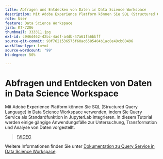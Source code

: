 ```yaml
---
title: Abfragen und Entdecken von Daten in Data Science Workspace
description: Mit Adobe Experience Platform können Sie SQL (Structured Query Language) in Data Science Workspace verwenden, indem Sie Query Service als Standardfunktion in JupyterLab integrieren.
role: User
feature: Data Science Workspace
jira: KT-7286
thumbnail: 333311.jpg
exl-id: c946d462-42bc-4adf-a4db-47a61fa6bbff
source-git-commit: 90f7621536573f60ac6585404b1ac0e49cb08496
workflow-type: tm+mt
source-wordcount: '99'
ht-degree: 50%

---
```


# Abfragen und Entdecken von Daten in Data Science Workspace

Mit Adobe Experience Platform können Sie SQL (Structured Query Language) in Data Science Workspace verwenden, indem Sie Query Service als Standardfunktion in JupyterLab integrieren. In diesem Tutorial werden einige gängige Anwendungsfälle zur Untersuchung, Transformation und Analyse von Daten vorgestellt.

>[!VIDEO](https://video.tv.adobe.com/v/333311)

Weitere Informationen finden Sie unter [Dokumentation zu Query Service in Data Science Workspace](https://experienceleague.adobe.com/docs/experience-platform/data-science-workspace/jupyterlab/query-service.html).
